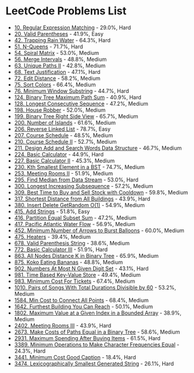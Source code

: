 # LeetCode Problems List

- [10. Regular Expression Matching](https://leetcode.com/problems/regular-expression-matching/) - 29.0%, Hard
- [20. Valid Parentheses](https://leetcode.com/problems/valid-parentheses/) - 41.9%, Easy
- [42. Trapping Rain Water](https://leetcode.com/problems/trapping-rain-water/) - 64.3%, Hard
- [51. N-Queens](https://leetcode.com/problems/n-queens/) - 71.7%, Hard
- [54. Spiral Matrix](https://leetcode.com/problems/spiral-matrix/) - 53.0%, Medium
- [56. Merge Intervals](https://leetcode.com/problems/merge-intervals/) - 48.8%, Medium
- [63. Unique Paths II](https://leetcode.com/problems/unique-paths-ii/) - 42.8%, Medium
- [68. Text Justification](https://leetcode.com/problems/text-justification/) - 47.1%, Hard
- [72. Edit Distance](https://leetcode.com/problems/edit-distance/) - 58.2%, Medium
- [75. Sort Colors](https://leetcode.com/problems/sort-colors/) - 66.4%, Medium
- [76. Minimum Window Substring](https://leetcode.com/problems/minimum-window-substring/) - 44.7%, Hard
- [124. Binary Tree Maximum Path Sum](https://leetcode.com/problems/binary-tree-maximum-path-sum/) - 40.9%, Hard
- [128. Longest Consecutive Sequence](https://leetcode.com/problems/longest-consecutive-sequence/) - 47.2%, Medium
- [198. House Robber](https://leetcode.com/problems/house-robber/) - 52.0%, Medium
- [199. Binary Tree Right Side View](https://leetcode.com/problems/binary-tree-right-side-view/) - 65.7%, Medium
- [200. Number of Islands](https://leetcode.com/problems/number-of-islands/) - 61.6%, Medium
- [206. Reverse Linked List](https://leetcode.com/problems/reverse-linked-list/) - 78.7%, Easy
- [207. Course Schedule](https://leetcode.com/problems/course-schedule/) - 48.5%, Medium
- [210. Course Schedule II](https://leetcode.com/problems/course-schedule-ii/) - 52.7%, Medium
- [211. Design Add and Search Words Data Structure](https://leetcode.com/problems/design-add-and-search-words-data-structure/) - 46.7%, Medium
- [224. Basic Calculator](https://leetcode.com/problems/basic-calculator/) - 44.9%, Hard
- [227. Basic Calculator II](https://leetcode.com/problems/basic-calculator-ii/) - 45.3%, Medium
- [230. Kth Smallest Element in a BST](https://leetcode.com/problems/kth-smallest-element-in-a-bst/) - 74.7%, Medium
- [253. Meeting Rooms II](https://leetcode.com/problems/meeting-rooms-ii/) - 51.9%, Medium
- [295. Find Median from Data Stream](https://leetcode.com/problems/find-median-from-data-stream/) - 53.0%, Hard
- [300. Longest Increasing Subsequence](https://leetcode.com/problems/longest-increasing-subsequence/) - 57.2%, Medium
- [309. Best Time to Buy and Sell Stock with Cooldown](https://leetcode.com/problems/best-time-to-buy-and-sell-stock-with-cooldown/) - 59.8%, Medium
- [317. Shortest Distance from All Buildings](https://leetcode.com/problems/shortest-distance-from-all-buildings/) - 43.9%, Hard
- [380. Insert Delete GetRandom O(1)](https://leetcode.com/problems/insert-delete-getrandom-o1/) - 54.9%, Medium
- [415. Add Strings](https://leetcode.com/problems/add-strings/) - 51.8%, Easy
- [416. Partition Equal Subset Sum](https://leetcode.com/problems/partition-equal-subset-sum/) - 47.2%, Medium
- [417. Pacific Atlantic Water Flow](https://leetcode.com/problems/pacific-atlantic-water-flow/) - 56.9%, Medium
- [452. Minimum Number of Arrows to Burst Balloons](https://leetcode.com/problems/minimum-number-of-arrows-to-burst-balloons/) - 60.0%, Medium
- [475. Heaters](https://leetcode.com/problems/heaters/) - 39.4%, Medium
- [678. Valid Parenthesis String](https://leetcode.com/problems/valid-parenthesis-string/) - 38.6%, Medium
- [772. Basic Calculator III](https://leetcode.com/problems/basic-calculator-iii/) - 51.9%, Hard
- [863. All Nodes Distance K in Binary Tree](https://leetcode.com/problems/all-nodes-distance-k-in-binary-tree/) - 65.9%, Medium
- [875. Koko Eating Bananas](https://leetcode.com/problems/koko-eating-bananas/) - 48.8%, Medium
- [902. Numbers At Most N Given Digit Set](https://leetcode.com/problems/numbers-at-most-n-given-digit-set/) - 43.1%, Hard
- [981. Time Based Key-Value Store](https://leetcode.com/problems/time-based-key-value-store/) - 49.4%, Medium
- [983. Minimum Cost For Tickets](https://leetcode.com/problems/minimum-cost-for-tickets/) - 67.4%, Medium
- [1010. Pairs of Songs With Total Durations Divisible by 60](https://leetcode.com/problems/pairs-of-songs-with-total-durations-divisible-by-60/) - 53.2%, Medium
- [1584. Min Cost to Connect All Points](https://leetcode.com/problems/min-cost-to-connect-all-points/) - 68.4%, Medium
- [1642. Furthest Building You Can Reach](https://leetcode.com/problems/furthest-building-you-can-reach/) - 50.1%, Medium
- [1802. Maximum Value at a Given Index in a Bounded Array](https://leetcode.com/problems/maximum-value-at-a-given-index-in-a-bounded-array/) - 38.9%, Medium
- [2402. Meeting Rooms III](https://leetcode.com/problems/meeting-rooms-iii/) - 43.9%, Hard
- [2673. Make Costs of Paths Equal in a Binary Tree](https://leetcode.com/problems/make-costs-of-paths-equal-in-a-binary-tree/) - 58.6%, Medium
- [2931. Maximum Spending After Buying Items](https://leetcode.com/problems/maximum-spending-after-buying-items/) - 61.5%, Hard
- [3389. Minimum Operations to Make Character Frequencies Equal](https://leetcode.com/problems/minimum-operations-to-make-character-frequencies-equal/) - 24.3%, Hard
- [3441. Minimum Cost Good Caption](https://leetcode.com/problems/minimum-cost-good-caption/) - 18.4%, Hard
- [3474. Lexicographically Smallest Generated String](https://leetcode.com/problems/lexicographically-smallest-generated-string/) - 26.1%, Hard